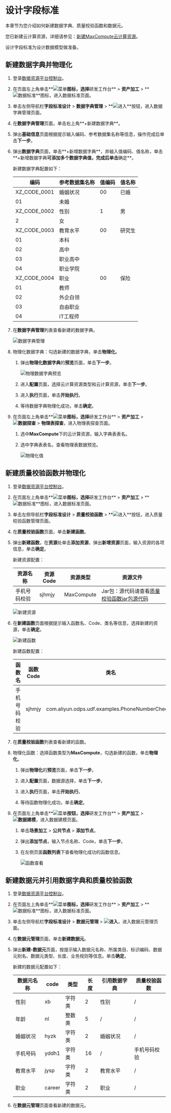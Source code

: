 # 设计字段标准

本章节为您介绍如何新建数据字典、质量校验函数和数据元。

您已新建云计算资源，详细请参见：[新建MaxCompute云计算资源]()。

设计字段标准为设计数据模型做准备。

## 新建数据字典并物理化

1.  登录[数据资源平台控制台](https://dataq.console.aliyun.com)。

2.  在页面左上角单击**![菜单](https://static-aliyun-doc.oss-accelerate.aliyuncs.com/assets/img/zh-CN/6504337061/p188771.png)**图标，选择**研发工作台** \> **资产加工** \> **![数据标准](https://static-aliyun-doc.oss-accelerate.aliyuncs.com/assets/img/zh-CN/7847900161/p208215.png)**图标，进入数据标准页面。

3.  单击左侧导航栏**字段标准设计** \> **数据字典管理** \> **![进入](https://static-aliyun-doc.oss-accelerate.aliyuncs.com/assets/img/zh-CN/6504337061/p188815.png)**按钮，进入数据字典管理页面。

4.  在**数据字典管理**页面，单击右上角**+新建数据字典**。

5.  弹出**基础信息**页面根据提示输入编码、参考数据集名称等信息，操作完成后单击**下一步**。

6.  弹出**数据字典**页面，单击**+新增数据字典**，并输入值编码、值名称，单击**+新增数据字典**可添加多个数据字典值，完成后单击**确定**。

    新建数据字典配置如下：

    |编码|参考数据集名称|值编码|值名称|
    |--|-------|---|---|
    |XZ\_CODE\_0001|婚姻状况|00|已婚|
    |01|未婚|
    |XZ\_CODE\_0002|性别|1|男|
    |2|女|
    |XZ\_CODE\_0003|教育水平|00|研究生|
    |01|本科|
    |02|高中|
    |03|职业高中|
    |04|职业学院|
    |XZ\_CODE\_0004|职业|00|保险|
    |01|教师|
    |02|外企白领|
    |03|自由职业|
    |04|IT工程师|

7.  在**数据字典管理**列表查看新建的数据字典。

    ![数据字典管理](https://static-aliyun-doc.oss-accelerate.aliyuncs.com/assets/img/zh-CN/7847900161/p206889.png)

8.  物理化数据字典：勾选新建的数据字典，单击**物理化**。

    1.  弹出**物理化数据字典**的**预览**页面，单击**下一步**。

        ![物理数据字典预览](https://static-aliyun-doc.oss-accelerate.aliyuncs.com/assets/img/zh-CN/7847900161/p206890.png)

    2.  进入**配置**页面，选择云计算资源类型和云计算资源，单击**下一步**。

    3.  进入**执行**页面，单击**开始执行**。

    4.  等待数据字典物理化成功，单击**确定**。

9.  在页面左上角单击**![菜单](https://static-aliyun-doc.oss-accelerate.aliyuncs.com/assets/img/zh-CN/6504337061/p188771.png)**图标，选择**研发工作台** \> **资产加工** \> **![数据探查](https://static-aliyun-doc.oss-accelerate.aliyuncs.com/assets/img/zh-CN/8847900161/p208216.png)** \> **物理表探查**，进入物理表探查页面。

    1.  选中**MaxCompute**下的云计算资源，输入字典表表名。

    2.  选中字典表表名，查看物理表数据预览。

        ![物理化值](https://static-aliyun-doc.oss-accelerate.aliyuncs.com/assets/img/zh-CN/8061429061/p205803.png)


## 新建质量校验函数并物理化

1.  登录[数据资源平台控制台](https://dataq.console.aliyun.com)。

2.  在页面左上角单击**![菜单](https://static-aliyun-doc.oss-accelerate.aliyuncs.com/assets/img/zh-CN/6504337061/p188771.png)**图标，选择**研发工作台** \> **资产加工** \> **![数据标准](https://static-aliyun-doc.oss-accelerate.aliyuncs.com/assets/img/zh-CN/7847900161/p208215.png)**图标，进入数据标准页面。

3.  单击左侧导航栏**字段标准设计** \> **质量校验函数** \> **![进入](https://static-aliyun-doc.oss-accelerate.aliyuncs.com/assets/img/zh-CN/6504337061/p188815.png)**按钮，进入质量校验函数管理页面。

4.  在**质量校验函数**页面，单击**新建函数**。

5.  弹出**新建函数**，在**资源**处单击**添加资源**，弹出**新增资源**页面，输入资源的各项信息，单击**确定**。

    新建资源配置：

    |资源名称|资源Code|资源类型|资源文件|
    |----|------|----|----|
    |手机号码校验|sjhmjy|MaxCompute|Jar包：源代码请查看[质量校验函数jar包源代码](/cn.zh-CN/最佳实践/准备工作/系统初始化语句.md)|

    ![新建资源](https://static-aliyun-doc.oss-accelerate.aliyuncs.com/assets/img/zh-CN/8061429061/p203961.png)

6.  在**新建函数**页面根据提示输入函数名、Code、类名等信息，选择新建的资源，单击**确定**。

    ![新建函数](https://static-aliyun-doc.oss-accelerate.aliyuncs.com/assets/img/zh-CN/8061429061/p203952.png)

    新建函数配置：

    |函数名|函数Code|类名|
    |---|------|--|
    |手机号码校验|sjhmjy|com.aliyun.odps.udf.examples.PhoneNumberChecker|

7.  在**质量校验函数**列表查看新建的函数。

8.  物理化函数：选择函数类型为**MaxCompute**，勾选新建的函数，单击**物理化**。

    1.  弹出**物理化**的**预览**页面，单击**下一步**。

    2.  进入**配置**页面，数据源选择，单击**下一步**。

    3.  进入**执行**页面，单击**开始执行**。

    4.  等待函数物理化成功，单击**确定**。

9.  在页面左上角单击**![菜单](https://static-aliyun-doc.oss-accelerate.aliyuncs.com/assets/img/zh-CN/6504337061/p188771.png)**按钮，选择**研发工作台** \> **资产加工** \> **![数据建模](https://static-aliyun-doc.oss-accelerate.aliyuncs.com/assets/img/zh-CN/7366900161/p208211.png)**，进入数据建模页面。

    1.  单击**场景加工** \> **公共节点** \> **添加节点**。

    2.  弹出**添加节点**，输入节点名称、Code，单击**下一步**。

    3.  在左侧页面**函数列表**下查看物理化成功的函数信息。

        ![函数查看](https://static-aliyun-doc.oss-accelerate.aliyuncs.com/assets/img/zh-CN/8061429061/p204027.png)


## 新建数据元并引用数据字典和质量校验函数

1.  登录[数据资源平台控制台](https://dataq.console.aliyun.com)。

2.  在页面左上角单击**![菜单](https://static-aliyun-doc.oss-accelerate.aliyuncs.com/assets/img/zh-CN/6504337061/p188771.png)**图标，选择**研发工作台** \> **资产加工** \> **![数据标准](https://static-aliyun-doc.oss-accelerate.aliyuncs.com/assets/img/zh-CN/7847900161/p208215.png)**图标，进入数据标准页面。

3.  单击左侧导航栏**字段标准设计** \> **数据元管理** \> **![进入](https://static-aliyun-doc.oss-accelerate.aliyuncs.com/assets/img/zh-CN/6504337061/p188815.png)**，进入数据元管理页面。

4.  在**数据元管理**页面，单击**新建数据元**。

5.  弹出**新建-数据元**页面，按提示输入数据元名称、所属类目、标识编码、数据元别名、数据元类型、长度、业务规则等信息。单击**确定**。

    新建的数据元配置如下：

    |数据元名称|code|类型|长度|引用数据字典|质量校验函数|
    |-----|----|--|--|------|------|
    |性别|xb|字符类|2|性别|/|
    |年龄|nl|整数类|5|/|/|
    |婚姻状况|hyzk|字符类|2|婚姻状况|/|
    |手机号码|yddh1|字符类|16|/|手机号码校验|
    |教育水平|jysp|字符类|2|教育水平|/|
    |职业|career|字符类|2|职业|/|

6.  在**数据元管理**页面查看新建的数据元。


